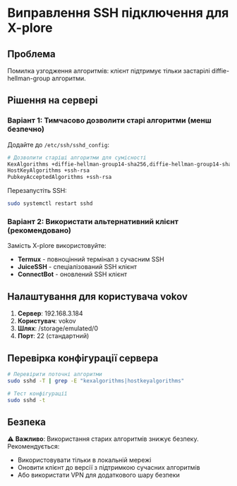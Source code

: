 # Виправлення SSH підключення для X-plore

## Проблема
Помилка узгодження алгоритмів: клієнт підтримує тільки застарілі diffie-hellman-group алгоритми.

## Рішення на сервері

### Варіант 1: Тимчасово дозволити старі алгоритми (менш безпечно)

Додайте до `/etc/ssh/sshd_config`:

```bash
# Дозволити старіші алгоритми для сумісності
KexAlgorithms +diffie-hellman-group14-sha256,diffie-hellman-group14-sha1
HostKeyAlgorithms +ssh-rsa
PubkeyAcceptedAlgorithms +ssh-rsa
```

Перезапустіть SSH:
```bash
sudo systemctl restart sshd
```

### Варіант 2: Використати альтернативний клієнт (рекомендовано)

Замість X-plore використовуйте:
- **Termux** - повноцінний термінал з сучасним SSH
- **JuiceSSH** - спеціалізований SSH клієнт
- **ConnectBot** - оновлений SSH клієнт

## Налаштування для користувача vokov

1. **Сервер**: 192.168.3.184
2. **Користувач**: vokov
3. **Шлях**: /storage/emulated/0
4. **Порт**: 22 (стандартний)

## Перевірка конфігурації сервера

```bash
# Перевірити поточні алгоритми
sudo sshd -T | grep -E "kexalgorithms|hostkeyalgorithms"

# Тест конфігурації
sudo sshd -t
```

## Безпека

⚠️ **Важливо**: Використання старих алгоритмів знижує безпеку. Рекомендується:
- Використовувати тільки в локальній мережі
- Оновити клієнт до версії з підтримкою сучасних алгоритмів
- Або використати VPN для додаткового шару безпеки